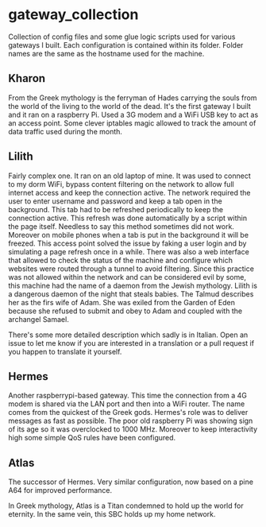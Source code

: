 # gateway_collection
Collection of config files and some glue logic scripts used for various gateways
I built. Each configuration is contained within its folder. Folder names are the
same as the hostname used for the machine.

## Kharon
From the Greek mythology is the ferryman of Hades carrying the souls from the
world of the living to the world of the dead. It's the first gateway I built and
it ran on a raspberry Pi. Used a 3G modem and a WiFi USB key to act as an
access point. Some clever iptables magic allowed to track the amount of data
traffic used during the month.

## Lilith
Fairly complex one. It ran on an old laptop of mine. It was used to connect to
my dorm WiFi, bypass content filtering on the network to allow full internet
access and keep the connection active. The network required the user to enter
username and password and keep a tab open in the background. This tab had to be
refreshed periodically to keep the connection active. This refresh was done
automatically by a script within the page itself. Needless to say this method
sometimes did not work. Moreover on mobile phones when a tab is put in the
background it will be freezed. This access point solved the issue by faking a
user login and by simulating a page refresh once in a while.
There was also a web interface that allowed to check the status of the machine
and configure which websites were routed through a tunnel to avoid filtering.
Since this practice was not allowed within the network and can be considered
evil by some, this machine had the name of a daemon from the Jewish mythology.
Lilith is a dangerous daemon of the night that steals babies. The Talmud
describes her as the firs wife of Adam. She was exiled from the Garden of Eden
because she refused to submit and obey to Adam and coupled with the archangel
Samael.

There's some more detailed description which sadly is in Italian. Open an issue
to let me know if you are interested in a translation or a pull request if you
happen to translate it yourself.

## Hermes
Another raspberrypi-based gateway. This time the connection from a 4G modem is
shared via the LAN port and then into a WiFi router. The name comes from the
quickest of the Greek gods. Hermes's role was to deliver messages as fast as
possible. The poor old raspberry Pi was showing sign of its age so it was
overclocked to 1000 MHz. Moreover to keep interactivity high some simple QoS
rules have been configured.

## Atlas
The successor of Hermes. Very similar configuration, now based on a pine A64 for
improved performance.

In Greek mythology, Atlas is a Titan condemned to hold up the world for
eternity. In the same vein, this SBC holds up my home network.

